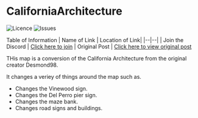 # CaliforniaArchitecture
![Licence](https://img.shields.io/badge/Repository%20Licence-MIT%20Licence-brightgreen?style=for-the-badge&logo=github) ![Issues](https://img.shields.io/github/issues/MayhemStudios/CaliforniaArchitecture?style=for-the-badge&logo=github-critical)



Table of Information
| Name of Link | Location of Link|
|--|--|
| Join the Discord | [Click here to join](https://discord.gg/b9upz9NkwC) 
| Original Post | [Click here to view original post](https://www.gta5-mods.com/maps/real-freeway-signs)


THis map is a conversion of the California Architecture from the original creator Desmond98.

It changes a veriey of things around the map such as.

- Changes the Vinewood sign.
- Changes the Del Perro pier sign.
- Changes the maze bank.
- Changes road signs and buildings.
